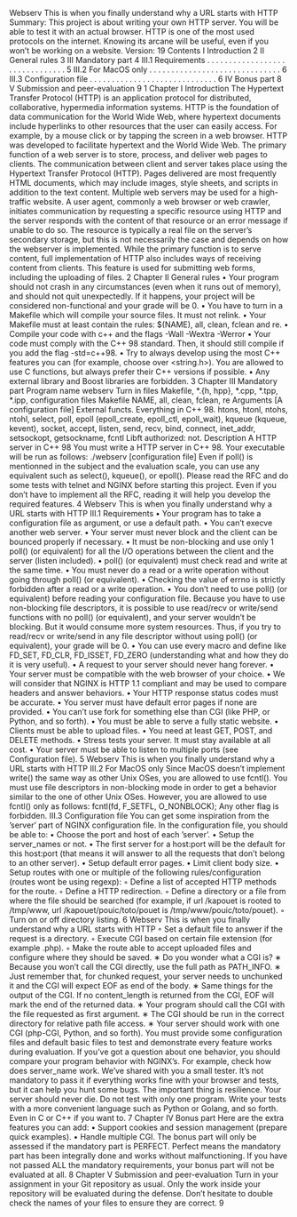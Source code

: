 Webserv
This is when you finally understand why a URL starts
with HTTP
Summary:
This project is about writing your own HTTP server.
You will be able to test it with an actual browser.
HTTP is one of the most used protocols on the internet.
Knowing its arcane will be useful, even if you won’t be working on a website.
Version: 19
Contents
I Introduction 2
II General rules 3
III Mandatory part 4
III.1 Requirements . . . . . . . . . . . . . . . . . . . . . . . . . . . . . . . 5
III.2 For MacOS only . . . . . . . . . . . . . . . . . . . . . . . . . . . . . . 6
III.3 Configuration file . . . . . . . . . . . . . . . . . . . . . . . . . . . . . 6
IV Bonus part 8
V Submission and peer-evaluation 9
1
Chapter I
Introduction
The Hypertext Transfer Protocol (HTTP) is an application protocol for distributed,
collaborative, hypermedia information systems.
HTTP is the foundation of data communication for the World Wide Web, where hypertext
documents include hyperlinks to other resources that the user can easily access.
For example, by a mouse click or by tapping the screen in a web browser.
HTTP was developed to facilitate hypertext and the World Wide Web.
The primary function of a web server is to store, process, and deliver web pages to
clients. The communication between client and server takes place using the Hypertext
Transfer Protocol (HTTP).
Pages delivered are most frequently HTML documents, which may include images,
style sheets, and scripts in addition to the text content.
Multiple web servers may be used for a high-traffic website.
A user agent, commonly a web browser or web crawler, initiates communication by
requesting a specific resource using HTTP and the server responds with the content of
that resource or an error message if unable to do so. The resource is typically a real file
on the server’s secondary storage, but this is not necessarily the case and depends on how
the webserver is implemented.
While the primary function is to serve content, full implementation of HTTP also
includes ways of receiving content from clients. This feature is used for submitting web
forms, including the uploading of files.
2
Chapter II
General rules
• Your program should not crash in any circumstances (even when it runs out of
memory), and should not quit unexpectedly.
If it happens, your project will be considered non-functional and your grade will be
0.
• You have to turn in a Makefile which will compile your source files. It must not
relink.
• Your Makefile must at least contain the rules:
$(NAME), all, clean, fclean and re.
• Compile your code with c++ and the flags -Wall -Wextra -Werror
• Your code must comply with the C++ 98 standard. Then, it should still compile
if you add the flag -std=c++98.
• Try to always develop using the most C++ features you can (for example, choose
<cstring> over <string.h>). You are allowed to use C functions, but always prefer
their C++ versions if possible.
• Any external library and Boost libraries are forbidden.
3
Chapter III
Mandatory part
Program name webserv
Turn in files Makefile, *.{h, hpp}, *.cpp, *.tpp, *.ipp,
configuration files
Makefile NAME, all, clean, fclean, re
Arguments [A configuration file]
External functs. Everything in C++ 98.
htons, htonl, ntohs, ntohl, select, poll, epoll
(epoll_create, epoll_ctl, epoll_wait), kqueue
(kqueue, kevent), socket, accept, listen, send,
recv, bind, connect, inet_addr, setsockopt,
getsockname, fcntl
Libft authorized: not.
Description A HTTP server in C++ 98
You must write a HTTP server in C++ 98.
Your executable will be run as follows:
./webserv [configuration file]
Even if poll() is mentionned in the subject and the evaluation scale,
you can use any equivalent such as select(), kqueue(), or epoll().
Please read the RFC and do some tests with telnet and NGINX before
starting this project.
Even if you don’t have to implement all the RFC, reading it will help
you develop the required features.
4
Webserv This is when you finally understand why a URL starts with HTTP
III.1 Requirements
• Your program has to take a configuration file as argument, or use a default path.
• You can’t execve another web server.
• Your server must never block and the client can be bounced properly if necessary.
• It must be non-blocking and use only 1 poll() (or equivalent) for all the I/O
operations between the client and the server (listen included).
• poll() (or equivalent) must check read and write at the same time.
• You must never do a read or a write operation without going through poll() (or
equivalent).
• Checking the value of errno is strictly forbidden after a read or a write operation.
• You don’t need to use poll() (or equivalent) before reading your configuration file.
Because you have to use non-blocking file descriptors, it is
possible to use read/recv or write/send functions with no poll()
(or equivalent), and your server wouldn’t be blocking.
But it would consume more system resources.
Thus, if you try to read/recv or write/send in any file descriptor
without using poll() (or equivalent), your grade will be 0.
• You can use every macro and define like FD_SET, FD_CLR, FD_ISSET, FD_ZERO
(understanding what and how they do it is very useful).
• A request to your server should never hang forever.
• Your server must be compatible with the web browser of your choice.
• We will consider that NGINX is HTTP 1.1 compliant and may be used to compare
headers and answer behaviors.
• Your HTTP response status codes must be accurate.
• You server must have default error pages if none are provided.
• You can’t use fork for something else than CGI (like PHP, or Python, and so forth).
• You must be able to serve a fully static website.
• Clients must be able to upload files.
• You need at least GET, POST, and DELETE methods.
• Stress tests your server. It must stay available at all cost.
• Your server must be able to listen to multiple ports (see Configuration file).
5
Webserv This is when you finally understand why a URL starts with HTTP
III.2 For MacOS only
Since MacOS doesn’t implement write() the same way as other Unix
OSes, you are allowed to use fcntl().
You must use file descriptors in non-blocking mode in order to get a
behavior similar to the one of other Unix OSes.
However, you are allowed to use fcntl() only as follows:
fcntl(fd, F_SETFL, O_NONBLOCK);
Any other flag is forbidden.
III.3 Configuration file
You can get some inspiration from the ’server’ part of NGINX
configuration file.
In the configuration file, you should be able to:
• Choose the port and host of each ’server’.
• Setup the server_names or not.
• The first server for a host:port will be the default for this host:port (that means
it will answer to all the requests that don’t belong to an other server).
• Setup default error pages.
• Limit client body size.
• Setup routes with one or multiple of the following rules/configuration (routes wont
be using regexp):
◦ Define a list of accepted HTTP methods for the route.
◦ Define a HTTP redirection.
◦ Define a directory or a file from where the file should be searched (for example,
if url /kapouet is rooted to /tmp/www, url /kapouet/pouic/toto/pouet is
/tmp/www/pouic/toto/pouet).
◦ Turn on or off directory listing.
6
Webserv This is when you finally understand why a URL starts with HTTP
◦ Set a default file to answer if the request is a directory.
◦ Execute CGI based on certain file extension (for example .php).
◦ Make the route able to accept uploaded files and configure where they should
be saved.
∗ Do you wonder what a CGI is?
∗ Because you won’t call the CGI directly, use the full path as PATH_INFO.
∗ Just remember that, for chunked request, your server needs to unchunked
it and the CGI will expect EOF as end of the body.
∗ Same things for the output of the CGI. If no content_length is returned
from the CGI, EOF will mark the end of the returned data.
∗ Your program should call the CGI with the file requested as first argument.
∗ The CGI should be run in the correct directory for relative path file access.
∗ Your server should work with one CGI (php-CGI, Python, and so forth).
You must provide some configuration files and default basic files to test and
demonstrate every feature works during evaluation.
If you’ve got a question about one behavior, you should compare your
program behavior with NGINX’s.
For example, check how does server_name work.
We’ve shared with you a small tester. It’s not mandatory to pass it
if everything works fine with your browser and tests, but it can help
you hunt some bugs.
The important thing is resilience. Your server should never die.
Do not test with only one program. Write your tests with a more
convenient language such as Python or Golang, and so forth. Even in
C or C++ if you want to.
7
Chapter IV
Bonus part
Here are the extra features you can add:
• Support cookies and session management (prepare quick examples).
• Handle multiple CGI.
The bonus part will only be assessed if the mandatory part is
PERFECT. Perfect means the mandatory part has been integrally done
and works without malfunctioning. If you have not passed ALL the
mandatory requirements, your bonus part will not be evaluated at all.
8
Chapter V
Submission and peer-evaluation
Turn in your assignment in your Git repository as usual. Only the work inside your
repository will be evaluated during the defense. Don’t hesitate to double check the
names of your files to ensure they are correct.
9
